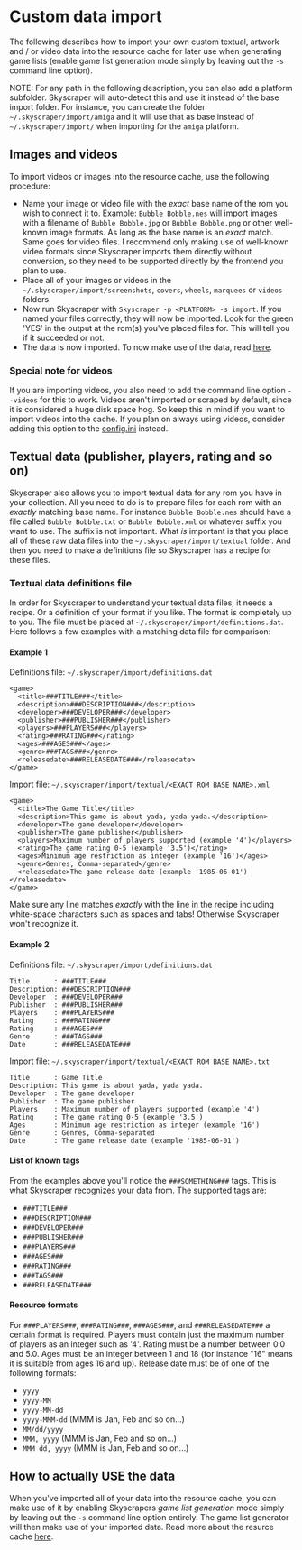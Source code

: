 # Custom data import
The following describes how to import your own custom textual, artwork and / or video data into the resource cache for later use when generating game lists (enable game list generation mode simply by leaving out the `-s` command line option).

NOTE: For any path in the following description, you can also add a platform subfolder. Skyscraper will auto-detect this and use it instead of the base import folder. For instance, you can create the folder `~/.skyscraper/import/amiga` and it will use that as base instead of `~/.skyscraper/import/` when importing for the `amiga` platform.

## Images and videos
To import videos or images into the resource cache, use the following procedure:
* Name your image or video file with the *exact* base name of the rom you wish to connect it to. Example: `Bubble Bobble.nes` will import images with a filename of `Bubble Bobble.jpg` or `Bubble Bobble.png` or other well-known image formats. As long as the base name is an *exact* match. Same goes for video files. I recommend only making use of well-known video formats since Skyscraper imports them directly without conversion, so they need to be supported directly by the frontend you plan to use.
* Place all of your images or videos in the `~/.skyscraper/import/screenshots`, `covers`, `wheels`, `marquees` or `videos` folders.
* Now run Skyscraper with `Skyscraper -p <PLATFORM> -s import`. If you named your files correctly, they will now be imported. Look for the green 'YES' in the output at the rom(s) you've placed files for. This will tell you if it succeeded or not.
* The data is now imported. To now make use of the data, read [here](#how-to-actually-use-the-data).

### Special note for videos
If you are importing videos, you also need to add the command line option `--videos` for this to work. Videos aren't imported or scraped by default, since it is considered a huge disk space hog. So keep this in mind if you want to import videos into the cache. If you plan on always using videos, consider adding this option to the [config.ini](CONFIGINI.md) instead.

## Textual data (publisher, players, rating and so on)
Skyscraper also allows you to import textual data for any rom you have in your collection. All you need to do is to prepare files for each rom with an *exactly* matching base name. For instance `Bubble Bobble.nes` should have a file called `Bubble Bobble.txt` or `Bubble Bobble.xml` or whatever suffix you want to use. The suffix is not important. What *is* important is that you place all of these raw data files into the `~/.skyscraper/import/textual` folder. And then you need to make a definitions file so Skyscraper has a recipe for these files.

### Textual data definitions file
In order for Skyscraper to understand your textual data files, it needs a recipe. Or a definition of your format if you like. The format is completely up to you. The file must be placed at `~/.skyscraper/import/definitions.dat`. Here follows a few examples with a matching data file for comparison:

#### Example 1
Definitions file: `~/.skyscraper/import/definitions.dat`
```
<game>
  <title>###TITLE###</title>
  <description>###DESCRIPTION###</description>
  <developer>###DEVELOPER###</developer>
  <publisher>###PUBLISHER###</publisher>
  <players>###PLAYERS###</players>
  <rating>###RATING###</rating>
  <ages>###AGES###</ages>
  <genre>###TAGS###</genre>
  <releasedate>###RELEASEDATE###</releasedate>
</game>
```

Import file: `~/.skyscraper/import/textual/<EXACT ROM BASE NAME>.xml`
```
<game>
  <title>The Game Title</title>
  <description>This game is about yada, yada yada.</description>
  <developer>The game developer</developer>
  <publisher>The game publisher</publisher>
  <players>Maximum number of players supported (example '4')</players>
  <rating>The game rating 0-5 (example '3.5')</rating>
  <ages>Minimum age restriction as integer (example '16')</ages>
  <genre>Genres, Comma-separated</genre>
  <releasedate>The game release date (example '1985-06-01')</releasedate>
</game>

```
Make sure any line matches *exactly* with the line in the recipe including white-space characters such as spaces and tabs! Otherwise Skyscraper won't recognize it.

#### Example 2
Definitions file: `~/.skyscraper/import/definitions.dat`
```
Title      : ###TITLE###
Description: ###DESCRIPTION###
Developer  : ###DEVELOPER###
Publisher  : ###PUBLISHER###
Players    : ###PLAYERS###
Rating     : ###RATING###
Rating     : ###AGES###
Genre      : ###TAGS###
Date       : ###RELEASEDATE###
```

Import file: `~/.skyscraper/import/textual/<EXACT ROM BASE NAME>.txt`
```
Title      : Game Title
Description: This game is about yada, yada yada.
Developer  : The game developer
Publisher  : The game publisher
Players    : Maximum number of players supported (example '4')
Rating     : The game rating 0-5 (example '3.5')
Ages       : Minimum age restriction as integer (example '16')
Genre      : Genres, Comma-separated
Date       : The game release date (example '1985-06-01')
```

#### List of known tags
From the examples above you'll notice the `###SOMETHING###` tags. This is what Skyscraper recognizes your data from. The supported tags are:

* `###TITLE###`
* `###DESCRIPTION###`
* `###DEVELOPER###`
* `###PUBLISHER###`
* `###PLAYERS###`
* `###AGES###`
* `###RATING###`
* `###TAGS###`
* `###RELEASEDATE###`

#### Resource formats
For `###PLAYERS###`, `###RATING###`, `###AGES###`, and `###RELEASEDATE###` a certain format is required. Players must contain just the maximum number of players as an integer such as '4'. Rating must be a number between 0.0 and 5.0. Ages must be an integer between 1 and 18 (for instance "16" means it is suitable from ages 16 and up). Release date must be of one of the following formats:
* `yyyy`
* `yyyy-MM`
* `yyyy-MM-dd`
* `yyyy-MMM-dd` (MMM is Jan, Feb and so on...)
* `MM/dd/yyyy`
* `MMM, yyyy` (MMM is Jan, Feb and so on...)
* `MMM dd, yyyy` (MMM is Jan, Feb and so on...)

## How to actually USE the data
When you've imported all of your data into the resource cache, you can make use of it by enabling Skyscrapers *game list generation* mode simply by leaving out the `-s` command line option entirely. The game list generator will then make use of your imported data. Read more about the resurce cache [here](CACHE.md).

